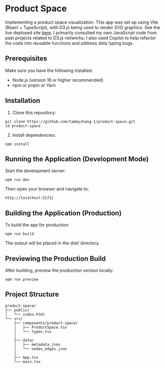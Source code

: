 # Product Space

Implementing a product space visualization. This app was set up using Vite (React + TypeScript), with D3.js being used to render SVG graphics. See the live deployed site [here](https://tammy-zhang.com/product-space/). I primarily consulted my own JavaScript code from past projects related to D3.js networks; I also used Copilot to help refactor the code into reusable functions and address data typing bugs.

## Prerequisites
Make sure you have the following installed:
- Node.js (version 16 or higher recommended)
- npm or pnpm or Yarn

## Installation
1. Clone this repository:
```
git clone https://github.com/tammyzhang-1/product-space.git
cd product-space
```
2. Install dependencies:
```
npm install
```

## Running the Application (Development Mode)
Start the development server:
```
npm run dev
```
Then open your browser and navigate to:
```
http://localhost:5173/
```

## Building the Application (Production)
To build the app for production:
```
npm run build
```
The output will be placed in the dist/ directory.

## Previewing the Production Build
After building, preview the production version locally:
```
npm run preview
```

## Project Structure
```
product-space/
├── public/
│   └── index.html         
└── src/
    ├── components/product-space/
    │   ├── ProductSpace.tsx
    │   └── types.tsx
    │
    ├── data/
    │   ├── metadata.json
    │   └── nodes_edges.json
    │
    ├── App.tsx
    └── main.tsx             
```
